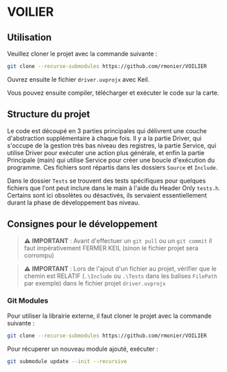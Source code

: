 # VOILIER

## Utilisation

Veuillez cloner le projet avec la commande suivante :
```sh
git clone --recurse-submodules https://github.com/rmonier/VOILIER
```
Ouvrez ensuite le fichier `driver.uvprojx` avec Keil.

Vous pouvez ensuite compiler, télécharger et exécuter le code sur la carte.

## Structure du projet

Le code est découpé en 3 parties principales qui délivrent une couche d'abstraction supplémentaire à chaque fois. Il y a la partie Driver, qui s'occupe de la gestion très bas niveau des registres, la partie Service, qui utilise Driver pour exécuter une action plus générale, et enfin la partie Principale (main) qui utilise Service pour créer une boucle d'exécution du programme. Ces fichiers sont répartis dans les dossiers `Source` et `Include`.

Dans le dossier `Tests` se trouvent des tests spécifiques pour quelques fichiers que l'ont peut inclure dans le main à l'aide du Header Only `tests.h`. Certains sont ici obsolètes ou désactivés, ils servaient essentiellement durant la phase de développement bas niveau.

## Consignes pour le développement

> :warning: **IMPORTANT** : Avant d'effectuer un `git pull` ou un `git commit` il faut impérativement FERMER KEIL (sinon le fichier projet sera corrompu)

> :warning: **IMPORTANT** : Lors de l'ajout d'un fichier au projet, vérifier que le chemin est RELATIF (`.\Include` ou `.\Tests` dans les balises `FilePath` par exemple) dans le fichier projet `driver.uvprojx`

### Git Modules

Pour utiliser la librairie externe, il faut cloner le projet avec la commande suivante :
```sh
git clone --recurse-submodules https://github.com/rmonier/VOILIER
```

Pour récuperer un nouveau module ajouté, exécuter :
```sh
git submodule update --init --recursive
```
